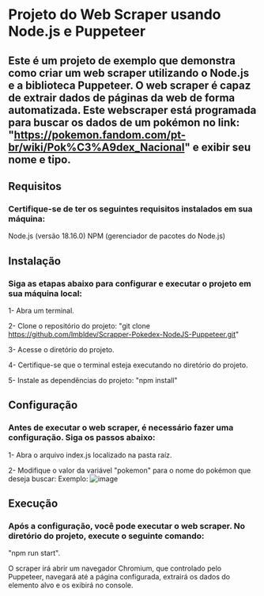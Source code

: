 # Projeto do Web Scraper usando Node.js e Puppeteer
## Este é um projeto de exemplo que demonstra como criar um web scraper utilizando o Node.js e a biblioteca Puppeteer. O web scraper é capaz de extrair dados de páginas da web de forma automatizada. Este webscraper está programada para buscar os dados de um pokémon no link: "https://pokemon.fandom.com/pt-br/wiki/Pok%C3%A9dex_Nacional" e exibir seu nome e tipo. 
 
## Requisitos
### Certifique-se de ter os seguintes requisitos instalados em sua máquina:

Node.js (versão 18.16.0)
NPM (gerenciador de pacotes do Node.js)

## Instalação
### Siga as etapas abaixo para configurar e executar o projeto em sua máquina local:

1- Abra um terminal.

2- Clone o repositório do projeto:
"git clone https://github.com/lmbldev/Scrapper-Pokedex-NodeJS-Puppeteer.git"

3- Acesse o diretório do projeto.

4- Certifique-se que o terminal esteja executando no diretório do projeto.

5- Instale as dependências do projeto:
"npm install"

## Configuração
### Antes de executar o web scraper, é necessário fazer uma configuração. Siga os passos abaixo:

1- Abra o arquivo index.js localizado na pasta raíz.

2- Modifique o valor da variável "pokemon" para o nome do pokémon que deseja buscar:
Exemplo:
![image](https://github.com/lmbldev/Scrapper-Pokedex-NodeJS-Puppeteer/assets/121053332/b4ff5ddc-7e77-4860-8395-eb4819c0a4cc)

## Execução
### Após a configuração, você pode executar o web scraper. No diretório do projeto, execute o seguinte comando:
"npm run start".

O scraper irá abrir um navegador Chromium, que controlado pelo Puppeteer, navegará até a página configurada, extrairá os dados do elemento alvo e os exibirá no console.



